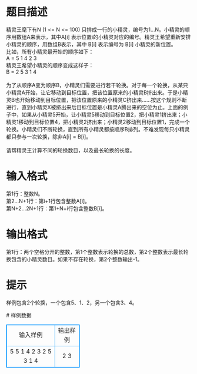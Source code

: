 # 

 
 # 题目描述 
<p>
精灵王麾下有N (1 <= N <= 100) 只排成一行的小精灵，编号为1…N。小精灵的顺序用数组A来表示，其中A[i] 表示位置i的小精灵对应的编号。精灵王希望重新安排小精灵的顺序，用数组B表示，其中 B[i] 表示编号为 B[i] 小精灵的新位置。<br>比如，所有小精灵最开始的顺序如下：<br>A = 5 1 4 2 3<br>精灵王希望小精灵的顺序变成这样子：<br>B = 2 5 3 1 4<br><br>为了从顺序A变为顺序B，小精灵们需要进行若干轮换。对于每一个轮换，从某只小精灵A开始，让它移动到目标位置，把该位置原来的小精灵B挤出来。于是小精灵B也开始移动到目标位置，把该位置原来的小精灵C挤出来……按这个规则不断进行，直到小精灵X被挤出来后目标位置是小精灵A腾出来的空位为止。上面的例子中，如果从小精灵5开始，让小精灵5移动到目标位置2，把小精灵1挤出来；小精灵1移动到目标位置4，把小精灵2挤出来；小精灵2移动到目标位置1，完成一个轮换。小精灵们不断轮换，直到所有小精灵都按顺序B排列。不难发现每只小精灵都只参与一次轮换，除非A[i] = B[i]。<br><br>请帮精灵王计算不同的轮换数目，以及最长轮换的长度。<br></p> 

 
 # 输入格式 
<p>
第1行：整数N。<br>第2…N+1行：第i+1行包含整数A[i]。<br>第N+2…2N+1行：第1+N+i行包含整数B[i]。<br></p> 

 
 # 输出格式 
<p>
第1行：两个空格分开的整数，第1个整数表示轮换的总数，第2个整数表示最长轮换包含的小精灵数目。如果不存在轮换，第2个整数输出-1。</p> 

 
 # 提示 
<p>
样例包含2个轮换，一个包含5、1、2，另一个包含3、4。</p> 
# 样例数据
<style>
        table,table tr th, table tr td { border:1px solid #0094ff; }
        table { width: 200px; min-height: 25px; line-height: 25px; text-align: center; border-collapse: collapse;}   
    </style>
<table>
	<tr>
		<td>输入样例</td>
		<td>输出样例</td>
	</tr>
<tr><td>5
5
1
4
2
3
2
5
3
1
4
</td><td>2 3</td></tr></table>
